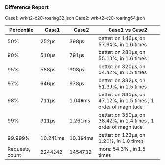 ### Difference Report
Case1: wrk-t2-c20-roaring32.json
Case2: wrk-t2-c20-roaring64.json

|Percentile|Case1|Case2|Case1 vs Case2|
|---|---|---|---|
|50%|252µs|398µs|better: on 146µs, on 57.94%, in 1.6 times |
|90%|510µs|791µs|better: on 281µs, on 55.10%, in 1.6 times |
|95%|588µs|908µs|better: on 320µs, on 54.42%, in 1.5 times |
|97%|646µs|978µs|better: on 332µs, on 51.39%, in 1.5 times |
|98%|711µs|1.046ms|better: on 335µs, on 47.12%, in 1.5 times , 1 order of magnitude|
|99%|911µs|1.261ms|better: on 350µs, on 38.42%, in 1.4 times , 1 order of magnitude|
|99.999%|10.241ms|10.364ms|better: on 123µs, on 1.20%, in 1.0 times |
|Requests, count|2244242|1454732|more: 54.3% , in 1.5 times |
